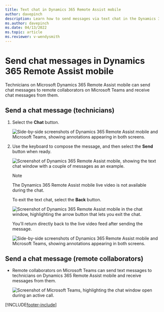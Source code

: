 ```yaml
---
title: Text chat in Dynamics 365 Remote Assist mobile
author: davepinch
description: Learn how to send messages via text chat in the Dynamics 365 Remote Assist mobile app.
ms.author: davepinch
ms.date: 04/13/2022
ms.topic: article
ms.reviewer: v-wendysmith
---
```


# Send chat messages in Dynamics 365 Remote Assist mobile

Technicians on Microsoft Dynamics 365 Remote Assist mobile can send chat messages to remote collaborators on Microsoft Teams and receive chat messages from them.

## Send a chat message (technicians)

1.	Select the **Chat** button.

    ![Side-by-side screenshots of Dynamics 365 Remote Assist mobile and Microsoft Teams, showing annotations appearing in both screens.](./media/send-chat-messages-1.jpg "Place Annotations")

2. Use the keyboard to compose the message, and then select the **Send** button when ready.

    ![Screenshot of Dynamics 365 Remote Assist mobile, showing the text chat window with a couple of messages as an example.](./media/chat-2.jpg "Send text")

    > [!NOTE]
    > The Dynamics 365 Remote Assist mobile live video is not available during the chat. 
   
    To exit the text chat, select the **Back** button.

    ![Screenshot of Dynamics 365 Remote Assist mobile in the chat window, highlighting the arrow button that lets you exit the chat.](./media/chat-3.jpg "Exit chat")

    You'll return directly back to the live video feed after sending the message.

    ![Side-by-side screenshots of Dynamics 365 Remote Assist mobile and Microsoft Teams, showing annotations appearing in both screens.](./media/send-chat-messages-1.jpg "Place Annotations")

## Send a chat message (remote collaborators) 

- Remote collaborators on Microsoft Teams can send text messages to technicians on Dynamics 365 Remote Assist mobile and receive messages from them.

    ![Screenshot of Microsoft Teams, highlighting the chat window open during an active call.](./media/chat_5.png "Teams Chat")


[!INCLUDE[footer-include](../../includes/footer-banner.md)]
